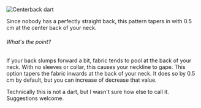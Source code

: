 ![Centerback dart](centerbackdart.svg)

Since nobody has a perfectly straight back, this pattern tapers in with 0.5 cm at the center back of your neck.

<Note>

###### What's the point?

If your back slumps forward a bit, fabric tends to pool at the back of your neck. With no sleeves or collar, this causes your neckline to gape.
This option tapers the fabric inwards at the back of your neck. It does so by 0.5 cm by default, but you can increase of decrease that value.

Technically this is not a dart, but I wasn't sure how else to call it. Suggestions welcome.

</Note>


